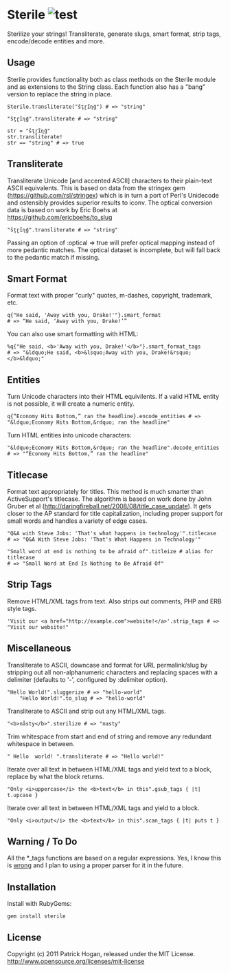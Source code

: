 Sterile ![test](https://github.com/pbhogan/sterile/actions/workflows/test.yml/badge.svg)
=======

Sterilize your strings! Transliterate, generate slugs, smart format, strip tags, encode/decode entities and more.

Usage
-----

Sterile provides functionality both as class methods on the Sterile module and as extensions to the String class. Each function also has a "bang" version to replace the string in place.

    Sterile.transliterate("šţɽĩɳģ") # => "string"

    "šţɽĩɳģ".transliterate # => "string"

    str = "šţɽĩɳģ"
    str.transliterate!
    str == "string" # => true

Transliterate
-------------

Transliterate Unicode [and accented ASCII] characters to their plain-text ASCII equivalents. This is based on data from the stringex gem (https://github.com/rsl/stringex) which is in turn a port of Perl's Unidecode and ostensibly provides superior results to iconv. The optical conversion data is based on work by Eric Boehs at https://github.com/ericboehs/to_slug

    "šţɽĩɳģ".transliterate # => "string"

Passing an option of :optical => true will prefer optical mapping instead of more pedantic matches. The optical dataset is incomplete, but will fall back to the pedantic match if missing.

Smart Format
------------

Format text with proper "curly" quotes, m-dashes, copyright, trademark, etc.

    q{"He said, 'Away with you, Drake!'"}.smart_format
    # => “He said, ‘Away with you, Drake!’”

You can also use smart formatting with HTML:

    %q{"He said, <b>'Away with you, Drake!'</b>"}.smart_format_tags
    # => "&ldquo;He said, <b>&lsquo;Away with you, Drake!&rsquo;</b>&ldquo;"

Entities
--------

Turn Unicode characters into their HTML equivilents. If a valid HTML entity is not possible, it will create a numeric entity.

    q{“Economy Hits Bottom,” ran the headline}.encode_entities # => "&ldquo;Economy Hits Bottom,&rdquo; ran the headline"

Turn HTML entities into unicode characters:

    "&ldquo;Economy Hits Bottom,&rdquo; ran the headline".decode_entities # => "“Economy Hits Bottom,” ran the headline"

Titlecase
---------

Format text appropriately for titles. This method is much smarter than ActiveSupport's titlecase. The algorithm is based on work done by John Gruber et al (http://daringfireball.net/2008/08/title_case_update). It gets closer to the AP standard for title capitalization, including proper support for small words and handles a variety of edge cases.

	"Q&A with Steve Jobs: 'That's what happens in technology'".titlecase
	# => "Q&A With Steve Jobs: 'That's What Happens in Technology'"
	
	"Small word at end is nothing to be afraid of".titleize # alias for titlecase
	# => "Small Word at End Is Nothing to Be Afraid Of"

Strip Tags
----------

Remove HTML/XML tags from text. Also strips out comments, PHP and ERB style tags.

    'Visit our <a href="http://example.com">website!</a>'.strip_tags # => "Visit our website!"

Miscellaneous
-------------

Transliterate to ASCII, downcase and format for URL permalink/slug by stripping out all non-alphanumeric characters and replacing spaces with a delimiter (defaults to '-', configured by :delimiter option).

    "Hello World!".sluggerize # => "hello-world"
		"Hello World!".to_slug # => "hello-world"

Transliterate to ASCII and strip out any HTML/XML tags.

    "<b>nåsty</b>".sterilize # => "nasty"

Trim whitespace from start and end of string and remove any redundant whitespace in between.

    " Hello  world! ".transliterate # => "Hello world!"

Iterate over all text in between HTML/XML tags and yield text to a block, replace by what the block returns.

    "Only <i>uppercase</i> the <b>text</b> in this".gsub_tags { |t| t.upcase }

Iterate over all text in between HTML/XML tags and yield to a block.

    "Only <i>output</i> the <b>text</b> in this".scan_tags { |t| puts t }

Warning / To Do
---------------

All the *_tags functions are based on a regular expressions. Yes, I know this is [wrong](http://stackoverflow.com/questions/1732348/regex-match-open-tags-except-xhtml-self-contained-tags/1732454#1732454) and I plan to using a proper parser for it in the future.

Installation
------------

Install with RubyGems:

    gem install sterile

License
-------

Copyright (c) 2011 Patrick Hogan, released under the MIT License.
http://www.opensource.org/licenses/mit-license
